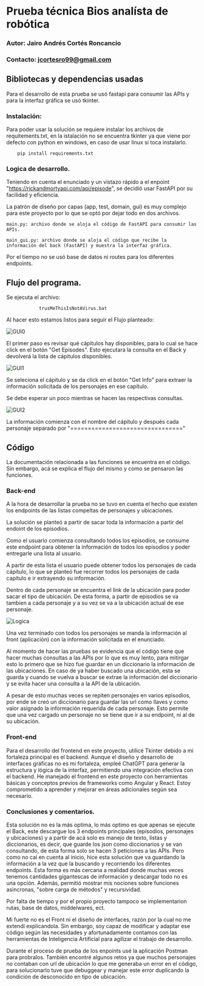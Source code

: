 # Prueba técnica Bios analísta de robótica
### Autor: Jairo Andrés Cortés Roncancio

### Contacto: jcortesro99@gmail.com

## Bibliotecas y dependencias usadas

Para el desarrollo de esta prueba se usó fastapi para consumir las APIs y para la interfaz gráfica se usó tkinter.

### Instalación:

Para poder usar la solución se requiere instalar los archivos de requitements.txt, en la istalación no se encuentra tkinter ya que viene por defecto con python en windows, en caso de usar linux si toca instalarlo.
        
        pip install requirements.txt


### Logica de desarrollo.

Teniendo en cuenta el enunciado y un vistazo rápido a el enpoint "https://rickandmortyapi.com/api/episode", se decidió usar FastAPI por su facilidad y eficiencia.

La patrón de diseño por capas (app, test, domain, gui) es muy complejo para este proyecto por lo que se optó por dejar todo en dos archivos. 

    main.py: archivo donde se aloja el código de FastAPI para consumir las APIs.

    main_gui.py: archivo donde se aloja el código que recibe la información del back (FastAPI) y muestra la interfaz gráfica.

Por el tiempo no se usó base de datos ni routes para los diferentes endpoints.

## Flujo del programa.

Se ejecuta el archivo:

                trusMeThisIsNotAVirus.bat

Al hacer esto estamos listos para seguir el Flujo planteado:

![GUI0](./assets/GUI0.png)

El primer paso es revisar qué cápitulos hay disponibles, para lo cual se hace click en el botón "Get Episodes". Esto ejecutara la consulta en el Back y devolverá la lista de cápitulos disponibles.

![GUI1](./assets/GUI1.png)

Se seleciona el cápitulo y se da click en el botón "Get Info" para extraer la información solicitada de los personajes en ese capítulo.

Se debe esperar un poco mientras se hacen las respectivas consultas.

![GUI2](./assets/GUI2.png)

La información comienza con el nombre del cápitulo y después cada personaje separado por "================================"


## Código

La documentación relacionada a las funciones se encuentra en el código. Sin embargo, acá se explica el flujo del mismo y como se pensaron las funciones.

### Back-end

A la hora de desarrollar la prueba no se tuvo en cuenta el hecho que existen los endpoints de las listas compeltas de personajes y ubicaciones. 

La solución se planteó a partir de sacar toda la información a partir del endoint de los episodios.

Como el usuario comienza consultando todos los episodios, se consume este endpoint para obtener la información de todos los episodios y poder entregarle una lista al usuario.

A partir de esta lista el usuario puede obtener todos los personajes de cada cápitulo, lo que se planteó fue recorrer todos los personajes de cada capítulo e ir extrayendo su información.

Dentro de cada personaje se encuentra el link de la ubicación para poder sacar el tipo de ubicación. De esta forma, a partir de episodios se va tambien a cada personaje y a su vez se va a la ubicación actual de ese personaje. 

![Logica](./assets/logica.png)

Una vez terminado con todos los personajes se manda la información al front (aplicación) con la información solicitada en el enunciado.

Al momento de hacer las pruebas se evidencia que el código tiene que hacer muchas consultas a las APIs por lo que es muy lento, para mitirgar esto lo primero que se hizo fue guardar en un diccionario la información de las ubicaciones. En caso de ya haber buscado una ubicación, esta se guarda y cuando se vuelva a buscar se extrae la información del diccionario y se evita hacer una consulta a la API de la ubicación.

A pesar de esto muchas veces se repiten personajes en varios episodios, por ende se creó un diccionario para guardar las url como llaves y como valor asignado la información requerida de cada personaje. Esto permite que una vez cargado un personaje no se tiene que ir a su endpoint, ni al de su ubicación.

### Front-end

Para el desarrollo del frontend en este proyecto, utilicé Tkinter debido a mi fortaleza principal es el backend. Aunque el diseño y desarrollo de interfaces gráficas no es mi fortaleza, empleé ChatGPT para generar la estructura y lógica de la interfaz, permitiendo una integración efectiva con el backend. He manejado el frontend en este proyecto con herramientas básicas y conceptos previos de frameworks como Angular y React. Estoy comprometido a aprender y mejorar en áreas adicionales según sea necesario.

### Conclusiones y comentarios.

Esta solución no es la más optima, lo más optimo es que apenas se ejecute el Back, este descargue los 3 endpoints principales (episodios, personajes y ubicaciones) y a partir de acá solo es manejo de texto, listas y diccionarios, es decir, que guarde los json como diccionarios y se van consultando, de esta forma solo se hacen 3 peticiones a las APIs. Pero como no caí en cuenta al inicio, hice esta solución que va guardando la información a la vez que la buscando y recorriendo los diferentes endpoints. Esta forma es más cercana a realidad donde muchas veces tenemos cantidades gigantescas de información y descargar todo no es una opción. Además, permitió mostrar mis nociones sobre funciones asincronas, "sobre carga de métodos" y recursividad.

Por falta de tiempo y por el propio proyecto tampoco se implementarion rutas, base de datos, middelwares, ect. 

Mi fuerte no es el Front ni el diseño de interfaces, razón por la cual no me extendí explicandola. Sin embargo, soy capaz de modificar y adaptar ese código según las necesidades y afortunadamente contamos con las herramientas de Inteligencia Artificial para agilizar el trabajo de desarrollo.

Durante el proceso de prueba de los enpoints usé la aplicación Postman para probralos. También encontré algunos retos ya que muchos personajes no contaban con url de ubicación lo que me generaba un error en el código, para solucionarlo tuve que debuggear y manejar este error duplicando la condición de desconocido en tipo de ubicación.